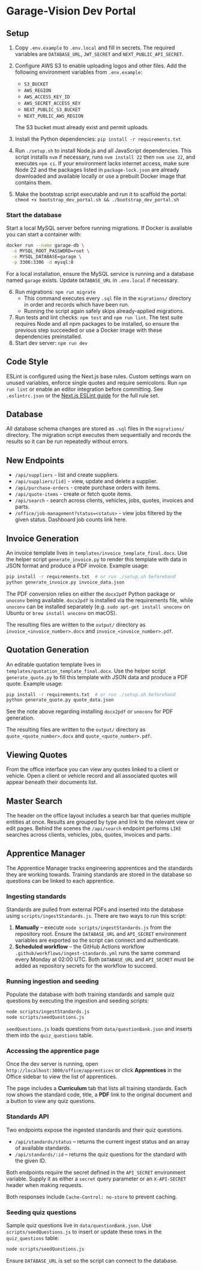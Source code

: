# Garage-Vision Dev Portal

## Setup

1. Copy `.env.example` to `.env.local` and fill in secrets. The required variables are `DATABASE_URL`, `JWT_SECRET` and `NEXT_PUBLIC_API_SECRET`.
2. Configure AWS S3 to enable uploading logos and other files. Add the following environment variables from `.env.example`:
   - `S3_BUCKET`
   - `AWS_REGION`
   - `AWS_ACCESS_KEY_ID`
   - `AWS_SECRET_ACCESS_KEY`
   - `NEXT_PUBLIC_S3_BUCKET`
   - `NEXT_PUBLIC_AWS_REGION`
   
   The S3 bucket must already exist and permit uploads.
3. Install the Python dependencies:
   `pip install -r requirements.txt`
4. Run `./setup.sh` to install Node.js and all JavaScript dependencies. This
   script installs `nvm` if necessary, runs `nvm install 22` then `nvm use 22`,
   and executes `npm ci`. If your environment lacks internet access, make sure
   Node 22 and the packages listed in `package-lock.json` are already downloaded
   and available locally or use a prebuilt Docker image that contains them.
5. Make the bootstrap script executable and run it to scaffold the portal:
   `chmod +x bootstrap_dev_portal.sh && ./bootstrap_dev_portal.sh`

### Start the database

Start a local MySQL server before running migrations. If Docker is available you can start a container with:

```bash
docker run --name garage-db \
  -e MYSQL_ROOT_PASSWORD=root \
  -e MYSQL_DATABASE=garage \
  -p 3306:3306 -d mysql:8
```

For a local installation, ensure the MySQL service is running and a database named `garage` exists. Update `DATABASE_URL` in `.env.local` if necessary.

6. Run migrations: `npm run migrate`
   - This command executes every `.sql` file in the `migrations/` directory in
     order and records which have been run.
   - Running the script again safely skips already-applied migrations.
7. Run tests and lint checks: `npm test` and `npm run lint`. The test suite
   requires Node and all npm packages to be installed, so ensure the previous
   step succeeded or use a Docker image with these dependencies preinstalled.
8. Start dev server: `npm run dev`

## Code Style

ESLint is configured using the Next.js base rules. Custom settings warn on
unused variables, enforce single quotes and require semicolons. Run
`npm run lint` or enable an editor integration before committing. See
`.eslintrc.json` or the [Next.js ESLint guide](https://nextjs.org/docs/pages/building-your-application/configuring/eslint)
for the full rule set.

## Database

All database schema changes are stored as `.sql` files in the `migrations/`
directory. The migration script executes them sequentially and records the
results so it can be run repeatedly without errors.

## New Endpoints

- `/api/suppliers` - list and create suppliers.
- `/api/suppliers/[id]` - view, update and delete a supplier.
- `/api/purchase-orders` - create purchase orders with items.
- `/api/quote-items` - create or fetch quote items.
- `/api/search` - search across clients, vehicles, jobs, quotes, invoices and parts.
- `/office/job-management?status=<status>` - view jobs filtered by the given status. Dashboard job counts link here.

## Invoice Generation

An invoice template lives in `templates/invoice_template_final.docx`. Use the helper
script `generate_invoice.py` to render this template with data in JSON format
and produce a PDF invoice. Example usage:

```bash
pip install -r requirements.txt  # or run ./setup.sh beforehand
python generate_invoice.py invoice_data.json
```

The PDF conversion relies on either the `docx2pdf` Python package or `unoconv`
being available. `docx2pdf` is installed via the requirements file, while
`unoconv` can be installed separately (e.g. `sudo apt-get install unoconv` on
Ubuntu or `brew install unoconv` on macOS).

The resulting files are written to the `output/` directory as
`invoice_<invoice_number>.docx` and `invoice_<invoice_number>.pdf`.

## Quotation Generation

An editable quotation template lives in `templates/quotation_template_final.docx`.
Use the helper script `generate_quote.py` to fill this template with JSON data
and produce a PDF quote. Example usage:

```bash
pip install -r requirements.txt  # or run ./setup.sh beforehand
python generate_quote.py quote_data.json
```

See the note above regarding installing `docx2pdf` or `unoconv` for PDF
generation.

The resulting files are written to the `output/` directory as
`quote_<quote_number>.docx` and `quote_<quote_number>.pdf`.

## Viewing Quotes

From the office interface you can view any quotes linked to a client or vehicle.
Open a client or vehicle record and all associated quotes will appear beneath
their documents list.

## Master Search

The header on the office layout includes a search bar that queries multiple
entities at once. Results are grouped by type and link to the relevant
view or edit pages. Behind the scenes the `/api/search` endpoint performs
`LIKE` searches across clients, vehicles, jobs, quotes, invoices and parts.

## Apprentice Manager

The Apprentice Manager tracks engineering apprentices and the standards they are
working towards. Training standards are stored in the database so questions can
be linked to each apprentice.

### Ingesting standards

Standards are pulled from external PDFs and inserted into the database using
`scripts/ingestStandards.js`. There are two ways to run this script:

1. **Manually** – execute `node scripts/ingestStandards.js` from the repository
   root. Ensure the `DATABASE_URL` and `API_SECRET` environment variables are
   exported so the script can connect and authenticate.
2. **Scheduled workflow** – the GitHub Actions workflow
   `.github/workflows/ingest-standards.yml` runs the same command every Monday at
   02:00 UTC. Both `DATABASE_URL` and `API_SECRET` must be added as repository
   secrets for the workflow to succeed.

### Running ingestion and seeding

Populate the database with both training standards and sample quiz questions by
executing the ingestion and seeding scripts:

```bash
node scripts/ingestStandards.js
node scripts/seedQuestions.js
```

`seedQuestions.js` loads questions from `data/questionBank.json` and inserts
them into the `quiz_questions` table.

### Accessing the apprentice page

Once the dev server is running, open
`http://localhost:3000/office/apprentices` or click **Apprentices** in the
Office sidebar to view the list of apprentices.

The page includes a **Curriculum** tab that lists all training standards. Each
row shows the standard code, title, a **PDF** link to the original document and
a button to view any quiz questions.

### Standards API

Two endpoints expose the ingested standards and their quiz questions.

- `/api/standards/status` – returns the current ingest status and an array of
  available standards.
- `/api/standards/:id` – returns the quiz questions for the standard with the
  given ID.

Both endpoints require the secret defined in the `API_SECRET` environment
variable. Supply it as either a `secret` query parameter or an `X-API-SECRET`
header when making requests.

Both responses include `Cache-Control: no-store` to prevent caching.

### Seeding quiz questions

Sample quiz questions live in `data/questionBank.json`. Use `scripts/seedQuestions.js` to insert or update these rows in the `quiz_questions` table:

```bash
node scripts/seedQuestions.js
```

Ensure `DATABASE_URL` is set so the script can connect to the database.
